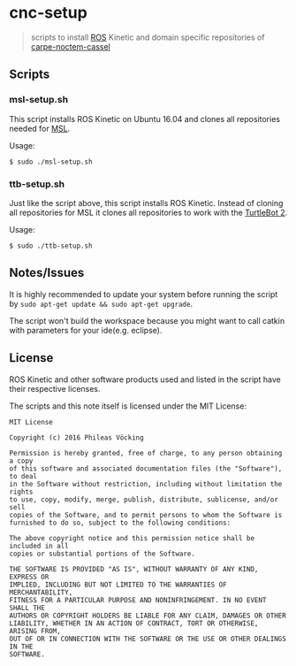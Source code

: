 cnc-setup
=========

> scripts to install [ROS](http://www.ros.org/) Kinetic and domain specific
> repositories of [carpe-noctem-cassel](https://github.com/carpe-noctem-cassel/cnc-msl)

Scripts
-------

### msl-setup.sh

This script installs ROS Kinetic on Ubuntu 16.04 and clones all repositories needed
for [MSL](https://en.wikipedia.org/wiki/RoboCup_Middle_Size_League).

Usage:
 
	$ sudo ./msl-setup.sh

### ttb-setup.sh

Just like the script above, this script installs ROS Kinetic.
Instead of cloning all repositories for MSL it clones all repositories
to work with the [TurtleBot 2](http://www.turtlebot.com/).

Usage:
 
	$ sudo ./ttb-setup.sh

Notes/Issues
------------

It is highly recommended to update your system before running the script
by `sudo apt-get update && sudo apt-get upgrade`.

The script won't build the workspace because you might want to call catkin
with parameters for your ide(e.g. eclipse).

License
-------

ROS Kinetic and other software products used and listed in the script have
their respective licenses.

The scripts and this note itself is licensed under the MIT License:

```
MIT License

Copyright (c) 2016 Phileas Vöcking

Permission is hereby granted, free of charge, to any person obtaining a copy
of this software and associated documentation files (the "Software"), to deal
in the Software without restriction, including without limitation the rights
to use, copy, modify, merge, publish, distribute, sublicense, and/or sell
copies of the Software, and to permit persons to whom the Software is
furnished to do so, subject to the following conditions:

The above copyright notice and this permission notice shall be included in all
copies or substantial portions of the Software.

THE SOFTWARE IS PROVIDED "AS IS", WITHOUT WARRANTY OF ANY KIND, EXPRESS OR
IMPLIED, INCLUDING BUT NOT LIMITED TO THE WARRANTIES OF MERCHANTABILITY,
FITNESS FOR A PARTICULAR PURPOSE AND NONINFRINGEMENT. IN NO EVENT SHALL THE
AUTHORS OR COPYRIGHT HOLDERS BE LIABLE FOR ANY CLAIM, DAMAGES OR OTHER
LIABILITY, WHETHER IN AN ACTION OF CONTRACT, TORT OR OTHERWISE, ARISING FROM,
OUT OF OR IN CONNECTION WITH THE SOFTWARE OR THE USE OR OTHER DEALINGS IN THE
SOFTWARE.
```